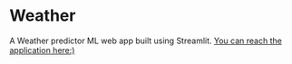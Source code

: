 # Weather
A Weather predictor ML web app built using Streamlit.
[You can reach the application here:)](https://share.streamlit.io/susanthika02/weather/weather/main.py)
